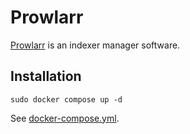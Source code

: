 # Prowlarr

[Prowlarr](https://prowlarr.com/) is an indexer manager software.

## Installation

```
sudo docker compose up -d
```

See [docker-compose.yml](./docker-compose.yml).
